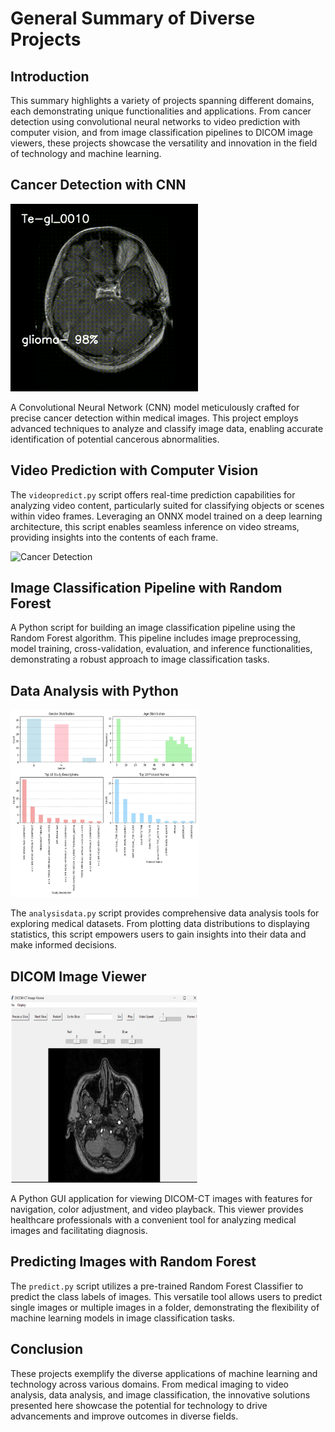 # General Summary of Diverse Projects

## Introduction

This summary highlights a variety of projects spanning different domains, each demonstrating unique functionalities and applications. From cancer detection using convolutional neural networks to video prediction with computer vision, and from image classification pipelines to DICOM image viewers, these projects showcase the versatility and innovation in the field of technology and machine learning.

## Cancer Detection with CNN

<img src="img_classification_pytorch/screenshots/PREDICT_TYPE_output_video.gif" alt="Cancer Detection" width="300" height="300">

A Convolutional Neural Network (CNN) model meticulously crafted for precise cancer detection within medical images. This project employs advanced techniques to analyze and classify image data, enabling accurate identification of potential cancerous abnormalities.

## Video Prediction with Computer Vision

The `videopredict.py` script offers real-time prediction capabilities for analyzing video content, particularly suited for classifying objects or scenes within video frames. Leveraging an ONNX model trained on a deep learning architecture, this script enables seamless inference on video streams, providing insights into the contents of each frame.


<img src="medic/images/dicomfiles_A2/dicomfiles_A2_contour_detection_video.gif" alt="Cancer Detection" width="300" height="300">

## Image Classification Pipeline with Random Forest

A Python script for building an image classification pipeline using the Random Forest algorithm. This pipeline includes image preprocessing, model training, cross-validation, evaluation, and inference functionalities, demonstrating a robust approach to image classification tasks.

## Data Analysis with Python
<img src="medic/outputplot/plots_part1.png" alt="Cancer Detection" width="300" height="300">


The `analysisdata.py` script provides comprehensive data analysis tools for exploring medical datasets. From plotting data distributions to displaying statistics, this script empowers users to gain insights into their data and make informed decisions.

## DICOM Image Viewer

<img src="medic/outputplot/dicomviewer.png" alt="Cancer Detection" width="300" height="300">

A Python GUI application for viewing DICOM-CT images with features for navigation, color adjustment, and video playback. This viewer provides healthcare professionals with a convenient tool for analyzing medical images and facilitating diagnosis.

## Predicting Images with Random Forest

The `predict.py` script utilizes a pre-trained Random Forest Classifier to predict the class labels of images. This versatile tool allows users to predict single images or multiple images in a folder, demonstrating the flexibility of machine learning models in image classification tasks.

## Conclusion

These projects exemplify the diverse applications of machine learning and technology across various domains. From medical imaging to video analysis, data analysis, and image classification, the innovative solutions presented here showcase the potential for technology to drive advancements and improve outcomes in diverse fields.
